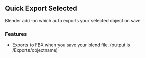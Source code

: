 ## Quick Export Selected
Blender add-on which auto exports your selected object on save

### Features
* Exports to FBX when you save your blend file. (output is /Exports/objectname)
